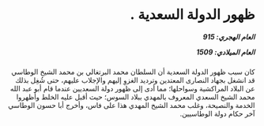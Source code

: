 <h1 dir="rtl">ظهور الدولة السعدية .</h1>

<h5 dir="rtl">العام الهجري:  915

العام الميلادي: 1509

</h5>

<p dir="rtl">كان سبب ظهور الدولة السعدية أن السلطان محمد البرتغالي بن محمد الشيخ الوطاسي قد انشغل بجهاد النصارى المعتدين وترديد الغزوِ إليهم والإجلاب عليهم، حتى شُغِل بذلك عن البلاد المراكشية وسواحلها؛ مما أدى إلى ظهور دولة السعديين عندما قام أبو عبد الله محمد الشيخ السعدي المعروف بالمهدي ببلاد السوس؛ حيث أقبل عليه الخلط وأظهروا الخدمة والنصيحة، وغلب محمد الشيخ المهدي هذا على فاس، وأخرج أبا حسون الوطاسي آخر حكام دولة الوطاسيين.</p></br>
